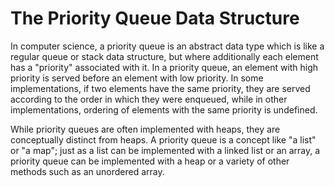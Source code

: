 # The Priority Queue Data Structure

In computer science, a priority queue is an abstract data type which is like a regular queue or stack data structure, 
but where additionally each element has a "priority" associated with it. In a priority queue, 
an element with high priority is served before an element with low priority. In some implementations, 
if two elements have the same priority, they are served according to the order in which they were enqueued, 
while in other implementations, ordering of elements with the same priority is undefined.

While priority queues are often implemented with heaps, they are conceptually distinct from heaps. A priority queue is 
a concept like "a list" or "a map"; just as a list can be implemented with a linked list or an array, a priority queue 
can be implemented with a heap or a variety of other methods such as an unordered array.
